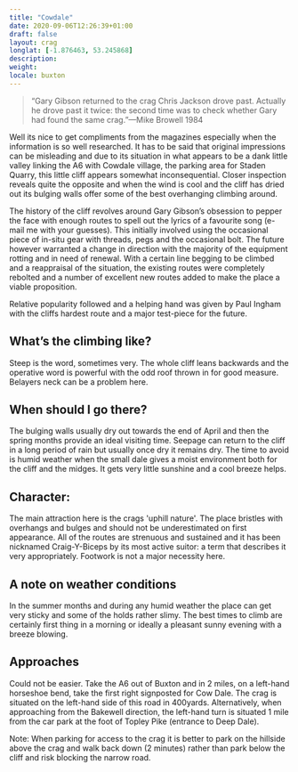 ```yaml
---
title: "Cowdale"
date: 2020-09-06T12:26:39+01:00
draft: false
layout: crag
longlat: [-1.876463, 53.245868]
description:
weight:
locale: buxton
---
```


> “Gary Gibson returned to the crag Chris Jackson drove past. Actually he drove past it twice: the second time was to check whether Gary had found the same crag.”—Mike Browell 1984

Well its nice to get compliments from the magazines especially when the information is so well researched. It has to be said that original impressions can be misleading and due to its situation in what appears to be a dank little valley linking the A6 with Cowdale village, the parking area for Staden Quarry, this little cliff appears somewhat inconsequential. Closer inspection reveals quite the opposite and when the wind is cool and the cliff has dried out its bulging walls offer some of the best overhanging climbing around.

The history of the cliff revolves around Gary Gibson’s obsession to pepper the face with enough routes to spell out the lyrics of a favourite song (e-mail me with your guesses). This initially involved using the occasional piece of in-situ gear with threads, pegs and the occasional bolt. The future however warranted a change in direction with the majority of the equipment rotting and in need of renewal. With a certain line begging to be climbed and a reappraisal of the situation, the existing routes were completely rebolted and a number of excellent new routes added to make the place a viable proposition.

Relative popularity followed and a helping hand was given by Paul Ingham with the cliffs hardest route and a major test-piece for the future.

## What’s the climbing like?

Steep is the word, sometimes very. The whole cliff leans backwards and the operative word is powerful with the odd roof thrown in for good measure. Belayers neck can be a problem here.

## When should I go there?

The bulging walls usually dry out towards the end of April and then the spring months provide an ideal visiting time. Seepage can return to the cliff in a long period of rain but usually once dry it remains dry. The time to avoid is humid weather when the small dale gives a moist environment both for the cliff and the midges. It gets very little sunshine and a cool breeze helps.

## Character:

The main attraction here is the crags 'uphill nature'. The place bristles with overhangs and bulges and should not be underestimated on first appearance. All of the routes are strenuous and sustained and it has been nicknamed Craig-Y-Biceps by its most active suitor: a term that describes it very appropriately. Footwork is not a major necessity here.

## A note on weather conditions

In the summer months and during any humid weather the place can get very sticky and some of the holds rather slimy. The best times to climb are certainly first thing in a morning or ideally a pleasant sunny evening with a breeze blowing.

## Approaches

Could not be easier. Take the A6 out of Buxton and in 2 miles, on a left-hand horseshoe bend, take the first right signposted for Cow Dale. The crag is situated on the left-hand side of this road in 400yards. Alternatively, when approaching from the Bakewell direction, the left-hand turn is situated 1 mile from the car park at the foot of Topley Pike (entrance to Deep Dale).

Note: When parking for access to the crag it is better to park on the hillside above the crag and walk back down (2 minutes) rather than park below the cliff and risk blocking the narrow road.
